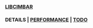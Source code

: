 ### [LIBCIMBAR](https://github.com/sz3/libcimbar)
### DETAILS | [PERFORMANCE](PERFORMANCE.md) | [TODO](TODO.md)
